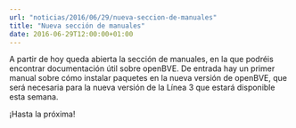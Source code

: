 ```yaml
---
url: "noticias/2016/06/29/nueva-seccion-de-manuales"
title: "Nueva sección de manuales"
date: 2016-06-29T12:00:00+01:00
---
```

A partir de hoy queda abierta la sección de manuales, en la que podréis encontrar documentación útil sobre openBVE. De entrada hay un primer manual sobre cómo instalar paquetes en la nueva versión de openBVE, que será necesaria para la nueva versión de la Línea 3 que estará disponible esta semana.

¡Hasta la próxima!
